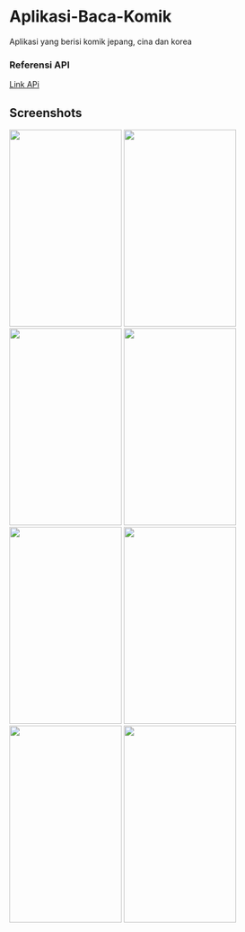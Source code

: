 # Aplikasi-Baca-Komik
Aplikasi yang berisi komik jepang, cina dan korea
<h3>Referensi API</h3>
<a href = "https://github.com/febryardiansyah/manga-api?fbclid=IwAR3EWvDL4-sAkT206fkuwMh3YC87LJ8WFwYsxV_PgDDn5tnqJ6DcKq-W5vg">Link APi</a> 
<h2>Screenshots</h2>
<div style="display:'flex'; align-items:'center';">
<img src="https://drive.google.com/uc?export=view&id=1-7F4OyVBTXfygIvdvz9TjVO8L3jjMYPh" width="200" height="350">
<img src="https://drive.google.com/uc?export=view&id=1-6mtiK9vTbCkh7LbtTTLDtBGWpcq6CZ3" width="200" height="350">
<img src="https://drive.google.com/uc?export=view&id=1-4wH5405iiIdOQ4SpUCQ0kw0yy1Mkvwq" width="200" height="350">
  <img src="https://drive.google.com/uc?export=view&id=1-4wH5405iiIdOQ4SpUCQ0kw0yy1Mkvwq" width="200" height="350">
</div>
<div style="display:'flex'; align-items:'center';">
<img src="https://drive.google.com/uc?export=view&id=1-47xpstTexpQ4f8PNk93Cg9wi7AJDl1C" width="200" height="350">
<img src="https://drive.google.com/uc?export=view&id=1-47xpstTexpQ4f8PNk93Cg9wi7AJDl1C" width="200" height="350">
<img src="https://drive.google.com/uc?export=view&id=1-3UtLEizS5g5z6T7SDavpPIwFvyX1XRx" width="200" height="350">
<img src="https://drive.google.com/uc?export=view&id=1-0uu8LQE6kSoOzCln3vL0x5UizKDjYih" width="200" height="350">
</div>
